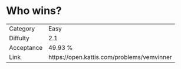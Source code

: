 # Who wins?

<table>
    <tr>
        <td>Category</td>
        <td>Easy</td>
    </tr>
    <tr>
        <td>Diffulty</td>
        <td>2.1</td>
    </tr>
    <tr>
        <td>Acceptance</td>
        <td>49.93 %</td>
    </tr>
    <tr>
        <td>Link</td>
        <td>https://open.kattis.com/problems/vemvinner</td>
    </tr>
</table>
